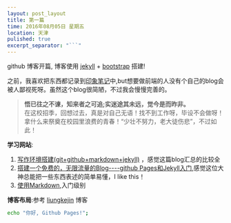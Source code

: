 ```yaml
---
layout: post_layout
title: 第一篇
time: 2016年08月05日 星期五
location: 天津
pulished: true
excerpt_separator: "```"
---
```


 github 博客开篇, 博客使用 [jekyll](http://jekyll.bootcss.com/) + [bootstrap](http://v3.bootcss.com) 搭建!

 之前，我喜欢把东西都记录到[印象笔记](https://www.yinxiang.com/)中,but想要做前端的人没有个自己的blog会被人鄙视死呀。虽然这个blog很简陋，不过我会慢慢完善的。

 >**悟已往之不谏，知来者之可追;实迷途其未远，觉今是而昨非。**  
   在这校招季，回想过去，真是对自己无语！找不到工作呀，毕设不会做呀！拿什么来祭奠在校园里浪费的青春！“少壮不努力，老大徒伤悲”，不过如此！



**学习网站**:  

1. [写作环境搭建(git+github+markdown+jekyll)](https://site.douban.com/196781/widget/notes/12161495/note/264946576/) ，感觉这篇blog汇总的比较全
2. [搭建一个免费的，无限流量的Blog----github Pages和Jekyll入门](http://www.ruanyifeng.com/blog/2012/08/blogging_with_jekyll.html),感觉这位大神总能把一些东西表述的简单易懂，I like this！
3. [使用Markdown](http://www.ituring.com.cn/article/23),入门级别


**博客布局**:参考 [liungkejin](https://github.com/liungkejin/liungkejin.github.io) 博客




```bash
echo "你好, Github Pages!";
```
